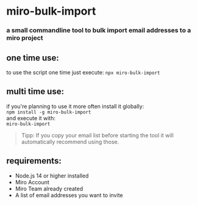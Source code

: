 # miro-bulk-import
### a small commandline tool to bulk import email addresses to a miro project

## one time use:
to use the script one time just execute:
```npx miro-bulk-import```

## multi time use:
if you're planning to use it more often install it globally:  
```npm install -g miro-bulk-import```  
and execute it with:  
```miro-bulk-import```

> Tipp: If you copy your email list before starting the tool it will automatically recommend using those.


## requirements:
- Node.js 14 or higher installed
- Miro Account
- Miro Team already created
- A list of email addresses you want to invite